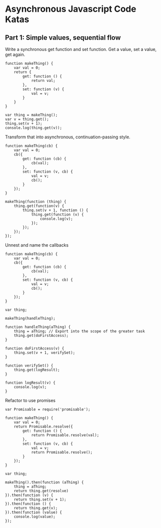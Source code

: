 # Asynchronous Javascript Code Katas

## Part 1: Simple values, sequential flow

Write a synchronous get function and set function. Get a value, set a value, get again.

```
function makeThing() {
	var val = 0;
	return {
		get: function () {
			return val;
		},
		set: function (v) {
			val = v;
		}
	}
}

var thing = makeThing();
var v = thing.get();
thing.set(v + 1);
console.log(thing.get(v));
```

Transform that into asynchronous, continuation-passing style.

```
function makeThing(cb) {
	var val = 0;
	cb({
		get: function (cb) {
			cb(val);
		},
		set: function (v, cb) {
			val = v;
			cb();
		}
	});
}

makeThing(function (thing) {
	thing.get(function(v) {
		thing.set(v + 1, function () {
			thing.get(function (v) {
				console.log(v);
			});
		});
	});
});
```

Unnest and name the callbacks

```
function makeThing(cb) {
	var val = 0;
	cb({
		get: function (cb) {
			cb(val);
		},
		set: function (v, cb) {
			val = v;
			cb();
		}
	});
}

var thing;

makeThing(handleThing);

function handleThing(aThing) {
	thing = aThing; // Export into the scope of the greater task
	thing.get(doFirstAccess);
}

function doFirstAccess(v) {
	thing.set(v + 1, verifySet);
}
	
function verifySet() {
	thing.get(logResult);
}

function logResult(v) {
	console.log(v);
}
```

Refactor to use promises

```
var Promisable = require('promisable');

function makeThing() {
	var val = 0;
	return Promisable.resolve({
		get: function () {
			return Promisable.resolve(val);
		},
		set: function (v, cb) {
			val = v;
			return Promisable.resolve();
		}
	});
}

var thing;

makeThing().then(function (aThing) {
	thing = aThing;
	return thing.get(resolve)
}).then(function (v) {
	return thing.set(v + 1);
}).then(function () {
	return thing.get(v);
}).then(function (value) {
	console.log(value);
});
```
